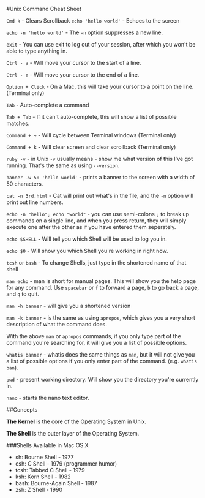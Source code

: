 #Unix Command Cheat Sheet

`Cmd k` - Clears Scrollback
`echo 'hello world'` - Echoes to the screen

`echo -n 'hello world'` - The `-n` option suppresses a new line.

`exit` - You can use exit to log out of your session, after which you won't be able to type anything in.

`Ctrl - a` - Will move your cursor to the start of a line.

`Ctrl - e` - Will move your cursor to the end of a line.

`Option + Click` - On a Mac, this will take your cursor to a point on the line. (Terminal only)

`Tab` -  Auto-complete a command

`Tab + Tab` - If it can't auto-complete, this will show a list of possible matches.

`Command + ~` - Will cycle between Terminal windows (Terminal only)

`Command + k` -  Will clear screen and clear scrollback (Terminal only)

`ruby -v` - in Unix `-v` usually means - show me what version of this I've got running. That's the same as using `--version`.

`banner -w 50 'hello world'` - prints a banner to the screen with a width of 50 characters.

`cat -n 3rd.html` - Cat will print out what's in the file, and the `-n` option will print out line numbers.

`echo -n "hello"; echo "world"` - you can use semi-colons `;` to break up commands on a single line, and when you press return, they will simply execute one after the other as if you have entered them seperately.

`echo $SHELL` - Will tell you which Shell will be used to log you in.

`echo $0` - Will show you which Shell you're working in right now. 

`tcsh` or `bash` - To change Shells, just type in the shortened name of that shell

`man echo` - man is short for manual pages. This will show you the help page for any command. Use `spacebar` or `f` to forward a page, `b` to go back a page, and `q` to quit.

`man -h banner` - will give you a shortened version

`man -k banner` - is the same as using `apropos`, which gives you a very short description of what the command does.

With the above `man` or `apropos` commands, if you only type part of the command you're searching for, it will give you a list of possible options.

`whatis banner` - whatis does the same things as `man`, but it will not give you a list of possible options if you only enter part of the command. (e.g. `whatis ban`).

`pwd` - present working directory. Will show you the directory you're currently in.

`nano` - starts the nano text editor.





##Concepts

**The Kernel** is the core of the Operating System in Unix.

**The Shell** is the outer layer of the Operating System.

###Shells Available in Mac OS X

* sh: Bourne Shell - 1977
* csh: C Shell - 1979 (programmer humor)
* tcsh: Tabbed C Shell - 1979
* ksh: Korn Shell - 1982
* bash: Bourne-Again Shell - 1987
* zsh: Z Shell - 1990

